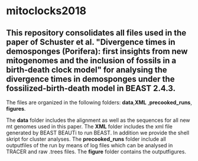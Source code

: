 # mitoclocks2018


## This repository consolidates all files used in the paper of Schuster et al. "Divergence times in demosponges (Porifera): first insights from new mitogenomes and the inclusion of fossils in a birth-death clock model" for analysing the divergence times in demosponges under the fossilized-birth-death model in BEAST 2.4.3. 

The files are organized in the following folders: **data**,**XML** ,**precooked_runs**, **figures**.

The **data** folder includes the alignment as well as the sequences for all new mt genomes used in this paper.
The **XML** folder includes the xml file generated by BEAST BEAUTi to run BEAST. In addition we provide the shell skript for cluster analyses. The **precooked_runs** folder include all outputfiles of the run by means of log files which can be analysed in TRACER and raw .trees files. The **figure** folder contains the outputfigures. 

